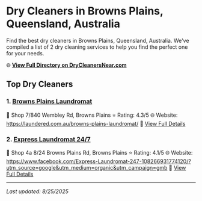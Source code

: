 # Dry Cleaners in Browns Plains, Queensland, Australia

Find the best dry cleaners in Browns Plains, Queensland, Australia. We've compiled a list of 2 dry cleaning services to help you find the perfect one for your needs.

🌐 **[View Full Directory on DryCleanersNear.com](https://drycleanersnear.com/city/Australia/Queensland/Browns%20Plains)**

## Top Dry Cleaners

### 1. [Browns Plains Laundromat](https://drycleanersnear.com/dryCleaner/68aa739339cc7c0899005c44/browns-plains-laundromat)
📍 Shop 7/840 Wembley Rd, Browns Plains
⭐ Rating: 4.3/5
🌐 Website: https://laundered.com.au/browns-plains-laundromat/
🔗 [View Full Details](https://drycleanersnear.com/dryCleaner/68aa739339cc7c0899005c44/browns-plains-laundromat)

### 2. [Express Laundromat 24/7](https://drycleanersnear.com/dryCleaner/68aa733239cc7c0899005913/express-laundromat-24-7)
📍 Shop 4a 8/24 Browns Plains Rd, Browns Plains
⭐ Rating: 4.1/5
🌐 Website: https://www.facebook.com/Express-Laundromat-247-108266931774120/?utm_source=google&utm_medium=organic&utm_campaign=gmb
🔗 [View Full Details](https://drycleanersnear.com/dryCleaner/68aa733239cc7c0899005913/express-laundromat-24-7)


---

*Last updated: 8/25/2025*
